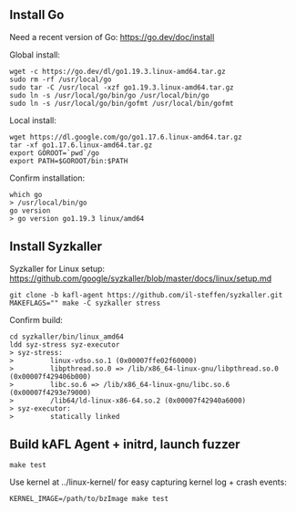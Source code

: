 ## Install Go

Need a recent version of Go: https://go.dev/doc/install

Global install:

```
wget -c https://go.dev/dl/go1.19.3.linux-amd64.tar.gz
sudo rm -rf /usr/local/go
sudo tar -C /usr/local -xzf go1.19.3.linux-amd64.tar.gz
sudo ln -s /usr/local/go/bin/go /usr/local/bin/go
sudo ln -s /usr/local/go/bin/gofmt /usr/local/bin/gofmt
```

Local install:

```
wget https://dl.google.com/go/go1.17.6.linux-amd64.tar.gz
tar -xf go1.17.6.linux-amd64.tar.gz
export GOROOT=`pwd`/go
export PATH=$GOROOT/bin:$PATH
```

Confirm installation:

```
which go
> /usr/local/bin/go
go version
> go version go1.19.3 linux/amd64
```

## Install Syzkaller

Syzkaller for Linux setup: https://github.com/google/syzkaller/blob/master/docs/linux/setup.md

```
git clone -b kafl-agent https://github.com/il-steffen/syzkaller.git
MAKEFLAGS="" make -C syzkaller stress
```

Confirm build:

```
cd syzkaller/bin/linux_amd64
ldd syz-stress syz-executor
> syz-stress:
>         linux-vdso.so.1 (0x00007ffe02f60000)
>         libpthread.so.0 => /lib/x86_64-linux-gnu/libpthread.so.0 (0x00007f429406b000)
>         libc.so.6 => /lib/x86_64-linux-gnu/libc.so.6 (0x00007f4293e79000)
>         /lib64/ld-linux-x86-64.so.2 (0x00007f42940a6000)
> syz-executor:
>         statically linked
```


## Build kAFL Agent + initrd, launch fuzzer

```
make test
```

Use kernel at ../linux-kernel/ for easy capturing kernel log + crash events:

```
KERNEL_IMAGE=/path/to/bzImage make test
```

